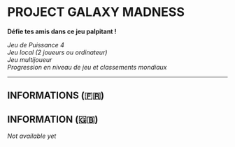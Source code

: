 # PROJECT GALAXY MADNESS # 

**Défie tes amis dans ce jeu palpitant !**

*Jeu de Puissance 4* <br>
*Jeu local (2 joueurs ou ordinateur)* <br>
*Jeu multijoueur* <br>
*Progression en niveau de jeu et classements mondiaux* <br>

-----------------------------------------------

## INFORMATIONS (🇫🇷)

## INFORMATION (🇬🇧)

*Not available yet*
